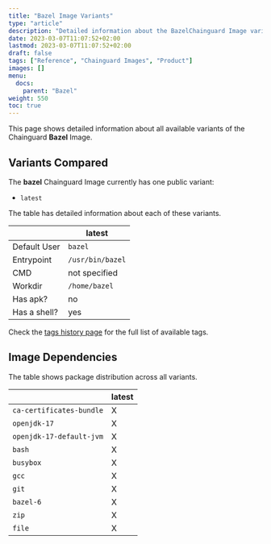 ```yaml
---
title: "Bazel Image Variants"
type: "article"
description: "Detailed information about the BazelChainguard Image variants"
date: 2023-03-07T11:07:52+02:00
lastmod: 2023-03-07T11:07:52+02:00
draft: false
tags: ["Reference", "Chainguard Images", "Product"]
images: []
menu:
  docs:
    parent: "Bazel"
weight: 550
toc: true
---
```


This page shows detailed information about all available variants of the Chainguard **Bazel** Image.

## Variants Compared
The **bazel** Chainguard Image currently has one public variant: 

- `latest`

The table has detailed information about each of these variants.

|              | latest           |
|--------------|------------------|
| Default User | `bazel`          |
| Entrypoint   | `/usr/bin/bazel` |
| CMD          | not specified    |
| Workdir      | `/home/bazel`    |
| Has apk?     | no               |
| Has a shell? | yes              |

Check the [tags history page](/chainguard/chainguard-images/reference/bazel/tags_history/) for the full list of available tags.
## Image Dependencies
The table shows package distribution across all variants.

|                          | latest |
|--------------------------|--------|
| `ca-certificates-bundle` | X      |
| `openjdk-17`             | X      |
| `openjdk-17-default-jvm` | X      |
| `bash`                   | X      |
| `busybox`                | X      |
| `gcc`                    | X      |
| `git`                    | X      |
| `bazel-6`                | X      |
| `zip`                    | X      |
| `file`                   | X      |
